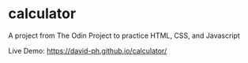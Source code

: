 # calculator

A project from The Odin Project to practice HTML, CSS, and Javascript

Live Demo: https://david-ph.github.io/calculator/
